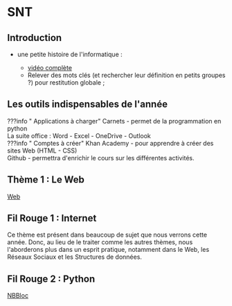 # SNT 

## Introduction

- une petite histoire de l'informatique :

    - [vidéo complète](https://youtu.be/16udHcMYRFA)
    - Relever des mots clés (et rechercher leur définition en petits groupes ?) pour restitution globale ;

## Les outils indispensables de l'année

???info " Applications à charger" 
    Carnets - permet de la programmation en python <br>
    La suite office : Word - Excel - OneDrive - Outlook <br>
 ???info " Comptes à créer" 
     Khan Academy - pour apprendre à créer des sites Web (HTML - CSS)<br>
     Github - permettra d'enrichir le cours sur les différentes activités. 
     
    

## Thème 1 : Le Web 
[Web](./Web.md)



## Fil Rouge 1 : Internet
Ce thème est présent dans beaucoup de sujet que nous verrons cette année. Donc, au lieu de le traiter comme les autres thèmes, nous l'aborderons plus dans un esprit pratique, notamment dans le Web, les Réseaux Sociaux et les Structures de données. 


## Fil Rouge 2 : Python
[NBBloc](./NBBloc.md)

